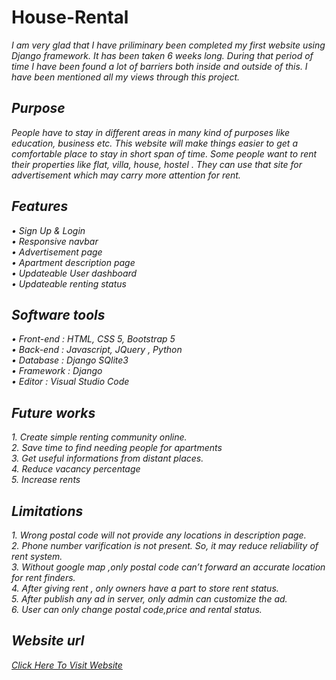 # House-Rental
<i>I am very glad that I have priliminary been completed my first website using Django framework. It has been taken 6 weeks long. During that period of time I have been found a lot of barriers both inside and outside of this. I have been mentioned all my views through this project.
<h2>Purpose</h2>
People have to stay in different areas in many kind of purposes like education, business etc. This website will make things easier to get a comfortable place to stay in short span of time.  Some people want to rent their properties like flat, villa, house, hostel . They can use that site for advertisement which may carry more attention for rent.
<p>
<p>
<h2>Features</h2>
•	Sign Up & Login<br>
•	Responsive navbar<br>
•	Advertisement page<br>
•	Apartment description page<br>
•	Updateable User dashboard<br>
•	Updateable renting status<br>
<p>
<p>
<h2>Software tools</h2>
•	Front-end : HTML, CSS 5, Bootstrap 5<br>
•	Back-end : Javascript, JQuery , Python<br>
•	Database : Django SQlite3<br>
•	Framework : Django<br>
•	Editor : Visual Studio Code<br>
<p>
<p>

<h2>Future works</h2>
1.	Create simple renting community online.<br>
2.	Save time to find needing people for apartments<br>
3.	Get useful informations from distant places.<br>
4.	Reduce vacancy percentage<br>
5.	Increase rents<br>
<p>
<p>
<h2>Limitations</h2>
1.	Wrong postal code will not provide any locations in description page.<br>
2.	Phone number varification is not present. So, it may reduce reliability of rent system.<br>
3.	Without google map ,only postal code can’t forward an accurate location for rent finders.<br>
4.	After giving rent , only owners have a part to store rent status.<br>
5.	After publish any ad in server, only admin can customize the ad.<br>
6.  User can only change postal code,price and rental status.<br>
<p>
<p>
<h2>Website url</h2>
<a href="http://mostafiz.pythonanywhere.com/">Click Here To Visit Website</a>
<p>
<p>



